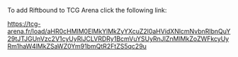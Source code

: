 To add Riftbound to TCG Arena click the following link:

https://tcg-arena.fr/load/aHR0cHMlM0ElMkYlMkZyYXcuZ2l0aHVidXNlcmNvbnRlbnQuY29tJTJGUnVzc2V1cyUyRlJCLVRDRy1BcmVuYSUyRnJlZnMlMkZoZWFkcyUyRm1haW4lMkZSaWZ0Ym91bmQtR2FtZS5qc29u
